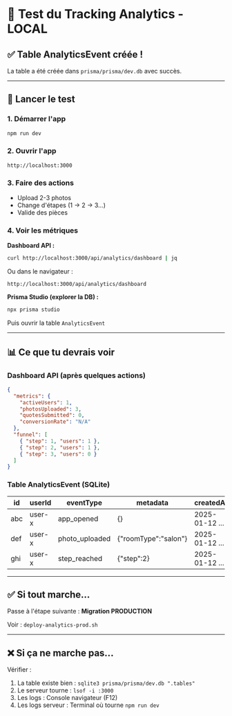 # 🧪 Test du Tracking Analytics - LOCAL

## ✅ Table AnalyticsEvent créée !

La table a été créée dans `prisma/prisma/dev.db` avec succès.

---

## 🚀 Lancer le test

### 1. Démarrer l'app
```bash
npm run dev
```

### 2. Ouvrir l'app
```
http://localhost:3000
```

### 3. Faire des actions
- Upload 2-3 photos
- Change d'étapes (1 → 2 → 3...)
- Valide des pièces

### 4. Voir les métriques

**Dashboard API :**
```bash
curl http://localhost:3000/api/analytics/dashboard | jq
```

Ou dans le navigateur :
```
http://localhost:3000/api/analytics/dashboard
```

**Prisma Studio (explorer la DB) :**
```bash
npx prisma studio
```
Puis ouvrir la table `AnalyticsEvent`

---

## 📊 Ce que tu devrais voir

### Dashboard API (après quelques actions)
```json
{
  "metrics": {
    "activeUsers": 1,
    "photosUploaded": 3,
    "quotesSubmitted": 0,
    "conversionRate": "N/A"
  },
  "funnel": [
    { "step": 1, "users": 1 },
    { "step": 2, "users": 1 },
    { "step": 3, "users": 0 }
  ]
}
```

### Table AnalyticsEvent (SQLite)
| id | userId | eventType | metadata | createdAt |
|----|--------|-----------|----------|-----------|
| abc | user-x | app_opened | {} | 2025-01-12 ... |
| def | user-x | photo_uploaded | {"roomType":"salon"} | 2025-01-12 ... |
| ghi | user-x | step_reached | {"step":2} | 2025-01-12 ... |

---

## ✅ Si tout marche...

Passe à l'étape suivante : **Migration PRODUCTION**

Voir : `deploy-analytics-prod.sh`

---

## ❌ Si ça ne marche pas...

Vérifier :
1. La table existe bien : `sqlite3 prisma/prisma/dev.db ".tables"`
2. Le serveur tourne : `lsof -i :3000`
3. Les logs : Console navigateur (F12)
4. Les logs serveur : Terminal où tourne `npm run dev`

